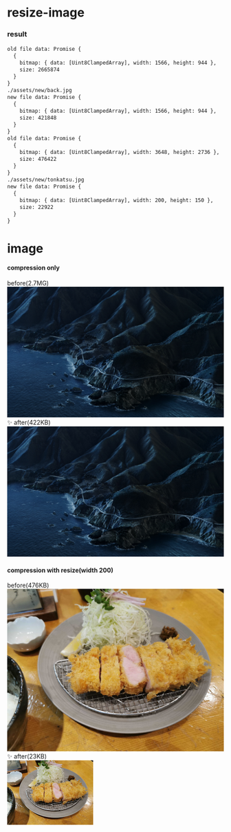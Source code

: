 # resize-image

### result
```
old file data: Promise {
  {
    bitmap: { data: [Uint8ClampedArray], width: 1566, height: 944 },
    size: 2665874
  }
}
./assets/new/back.jpg
new file data: Promise {
  {
    bitmap: { data: [Uint8ClampedArray], width: 1566, height: 944 },
    size: 421848
  }
}
old file data: Promise {
  {
    bitmap: { data: [Uint8ClampedArray], width: 3648, height: 2736 },
    size: 476422
  }
}
./assets/new/tonkatsu.jpg
new file data: Promise {
  {
    bitmap: { data: [Uint8ClampedArray], width: 200, height: 150 },
    size: 22922
  }
}
```

# image

#### compression only
before(2.7MG)
![](./assets/old/back.png)
✨ after(422KB)
![](./assets/new/back.jpg)

#### compression with resize(width 200)
before(476KB)
![](./assets/old/tonkatsu.jpg)
✨ after(23KB)
<br>
![](./assets/new/tonkatsu.jpg)
